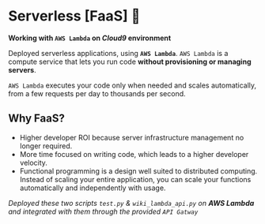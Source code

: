 # Serverless [FaaS] 🚀

**Working with `AWS Lambda` on _Cloud9_ environment**

Deployed serverless applications, using **`AWS Lambda`**. `AWS Lambda` is a compute service that lets you run code **without provisioning or managing servers**.

`AWS Lambda` executes your code only when needed and scales automatically, from a few requests per day to thousands per second.

## Why FaaS?

- Higher developer ROI because server infrastructure management no longer required.
- More time focused on writing code, which leads to a higher developer velocity.
- Functional programming is a design well suited to distributed computing. Instead of scaling your entire application, you can scale your functions
  automatically and independently with usage.

_Deployed these two scripts `test.py` & `wiki_lambda_api.py` on **AWS Lambda** and integrated with them through the provided `API Gatway`_
